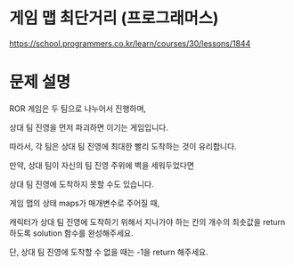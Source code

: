 # 게임 맵 최단거리 (프로그래머스)

https://school.programmers.co.kr/learn/courses/30/lessons/1844

# 문제 설명

ROR 게임은 두 팀으로 나누어서 진행하며,

상대 팀 진영을 먼저 파괴하면 이기는 게임입니다.

따라서, 각 팀은 상대 팀 진영에 최대한 빨리 도착하는 것이 유리합니다.

만약, 상대 팀이 자신의 팀 진영 주위에 벽을 세워두었다면

상대 팀 진영에 도착하지 못할 수도 있습니다.

게임 맵의 상태 maps가 매개변수로 주어질 때,

캐릭터가 상대 팀 진영에 도착하기 위해서 지나가야 하는 칸의 개수의 최솟값을 return 하도록 solution 함수를 완성해주세요.

단, 상대 팀 진영에 도착할 수 없을 때는 -1을 return 해주세요.
